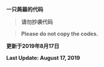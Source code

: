 **一只蒟蒻的代码**

> **请勿抄袭代码**

> **Please do not copy the codes.**

**更新于2019年8月17日**

**Last Update: August 17, 2019**
